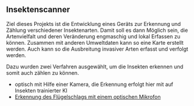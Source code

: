 ## Insektenscanner
Ziel dieses Projekts ist die Entwicklung eines Geräts zur Erkennung und Zählung verschiedener Insektenarten.
Damit soll es dann Möglich sein, die Artenvielfalt und deren Veränderung engmaschig und lokal Erfassen zu können. Zusammen mit anderen Umweltdaten kann so eine Karte erstellt werden. Auch kann so die Ausbreitung invasiver Arten erfasst und verfolgt werden.

Dazu wurden zwei Verfahren ausgewählt, um die Insekten erkennen und somit auch zählen zu können.
- optisch mit Hilfe einer Kamera, die Erkennung erfolgt hier mit auf Insekten trainierter KI
- [Erkennung des Flügelschlags mit einem optischen Mikrofon](http://msei.github.io/insects-count/docs/fluegelschlag.html)

